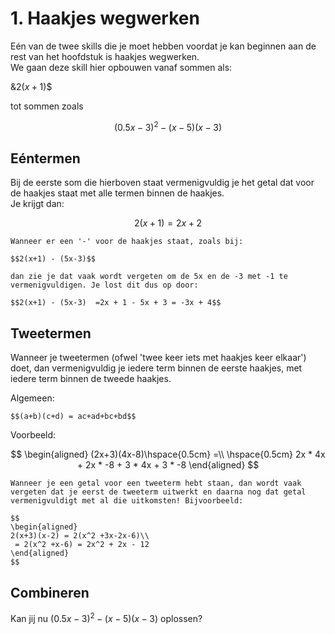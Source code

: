 # 1. Haakjes wegwerken

Eén van de twee skills die je moet hebben voordat je kan beginnen aan de rest van het hoofdstuk is haakjes wegwerken. <br />
We gaan deze skill hier opbouwen vanaf sommen als: 

&$2(x+1)$$

tot sommen zoals 

$$(0.5x-3)^2-(x-5)(x-3)$$

## Eéntermen

Bij de eerste som die hierboven staat vermenigvuldig je het getal dat voor de haakjes staat met alle termen binnen de haakjes. <br />
Je krijgt dan:

$$2(x+1) = 2x + 2$$

```{note} Veelgemaakte fout
Wanneer er een '-' voor de haakjes staat, zoals bij:
 
$$2(x+1) - (5x-3)$$

dan zie je dat vaak wordt vergeten om de 5x en de -3 met -1 te vermenigvuldigen. Je lost dit dus op door:

$$2(x+1) - (5x-3)  =2x + 1 - 5x + 3 = -3x + 4$$
```

## Tweetermen

Wanneer je tweetermen (ofwel 'twee keer iets met haakjes keer elkaar') doet, dan vermenigvuldig je iedere term binnen de eerste haakjes, met iedere term binnen de tweede haakjes. 

Algemeen: 

```{proof}
$$(a+b)(c+d) = ac+ad+bc+bd$$
```

Voorbeeld: 

$$
\begin{aligned}
(2x+3)(4x-8)\hspace{0.5cm} =\\
\hspace{0.5cm} 2x * 4x + 2x * -8 + 3 * 4x + 3 * -8
\end{aligned}
$$

```{note} Veelgemaakte fout
Wanneer je een getal voor een tweeterm hebt staan, dan wordt vaak vergeten dat je eerst de tweeterm uitwerkt en daarna nog dat getal vermenigvuldigt met al die uitkomsten! Bijvoorbeeld:

$$
\begin{aligned}
2(x+3)(x-2) = 2(x^2 +3x-2x-6)\\
 = 2(x^2 +x-6) = 2x^2 + 2x - 12
\end{aligned}
$$
```

## Combineren

Kan jij nu $(0.5x-3)^2-(x-5)(x-3)$ oplossen?
